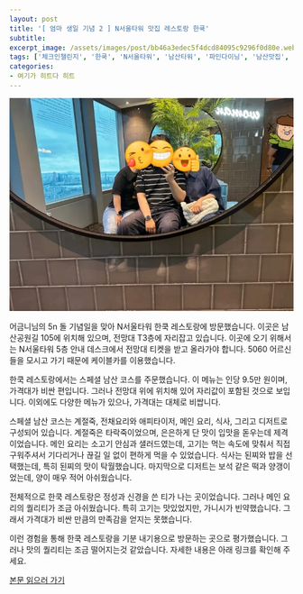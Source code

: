 ```yaml
---
layout: post
title: '[ 엄마 생일 기념 2 ] N서울타워 맛집 레스토랑 한쿡'
subtitle: 
excerpt_image: /assets/images/post/bb46a3edec5f4dcd84095c9296f0d80e.webp
tags: ['체크인챌린지', '한쿡', 'N서울타워', '남산타워', '파인다이닝', '남산맛집', 'n서울타워맛집', '레스토랑', '서이추', '서이추환영']
categories: 
- 여기가 히트다 히트
---
```


![메인 이미지](/assets/images/post/bb46a3edec5f4dcd84095c9296f0d80e.webp)

어금니님의 5n 돌 기념일을 맞아 N서울타워 한쿡 레스토랑에 방문했습니다. 이곳은 남산공원길 105에 위치해 있으며, 전망대 T3층에 자리잡고 있습니다. 이곳에 오기 위해서는 N서울타워 5층 안내 데스크에서 전망대 티켓을 받고 올라가야 합니다. 5060 어르신들을 모시고 가기 때문에 케이블카를 이용했습니다.

한쿡 레스토랑에서는 스페셜 남산 코스를 주문했습니다. 이 메뉴는 인당 9.5만 원이며, 가격대가 비싼 편입니다. 그러나 전망대 위에 위치해 있어 자리값이 포함된 것으로 보입니다. 이외에도 다양한 메뉴가 있으나, 가격대는 대체로 비쌉니다.

스페셜 남산 코스는 계절죽, 전채요리와 애피타이저, 메인 요리, 식사, 그리고 디저트로 구성되어 있습니다. 계절죽은 타락죽이었으며, 은은하게 단 맛이 입맛을 돋우는데 제격이었습니다. 메인 요리는 소고기 안심과 샐러드였는데, 고기는 먹는 속도에 맞춰서 직접 구워주셔서 기다리거나 끊길 일 없이 편하게 먹을 수 있었습니다. 식사는 된찌와 밥을 선택했는데, 특히 된찌의 맛이 탁월했습니다. 마지막으로 디저트는 보석 같은 떡과 양갱이었는데, 양이 매우 적어 아쉬웠습니다.

전체적으로 한쿡 레스토랑은 정성과 신경을 쓴 티가 나는 곳이었습니다. 그러나 메인 요리의 퀄리티가 조금 아쉬웠습니다. 특히 고기는 맛있었지만, 가니시가 빈약했습니다. 그래서 가격대가 비싼 만큼의 만족감을 얻지는 못했습니다.

이런 경험을 통해 한쿡 레스토랑을 기분 내기용으로 방문하는 곳으로 평가했습니다. 그러나 맛의 퀄리티는 조금 떨어지는것 같았습니다. 자세한 내용은 아래 링크를 확인해 주세요.

[본문 읽으러 가기](https://m.blog.naver.com/ham_eaten_jellybear/223214135051)

